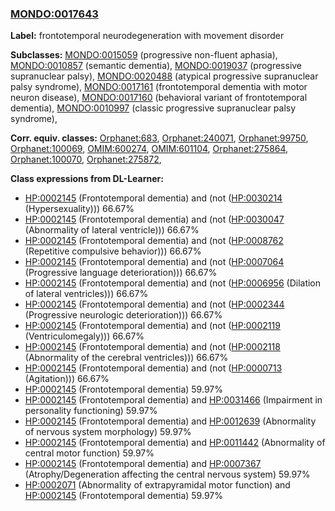 
### [MONDO:0017643](http://purl.obolibrary.org/obo/MONDO_0017643)
**Label:** frontotemporal neurodegeneration with movement disorder

**Subclasses:** [MONDO:0015059](http://purl.obolibrary.org/obo/MONDO_0015059) (progressive non-fluent aphasia), [MONDO:0010857](http://purl.obolibrary.org/obo/MONDO_0010857) (semantic dementia), [MONDO:0019037](http://purl.obolibrary.org/obo/MONDO_0019037) (progressive supranuclear palsy), [MONDO:0020488](http://purl.obolibrary.org/obo/MONDO_0020488) (atypical progressive supranuclear palsy syndrome), [MONDO:0017161](http://purl.obolibrary.org/obo/MONDO_0017161) (frontotemporal dementia with motor neuron disease), [MONDO:0017160](http://purl.obolibrary.org/obo/MONDO_0017160) (behavioral variant of frontotemporal dementia), [MONDO:0010997](http://purl.obolibrary.org/obo/MONDO_0010997) (classic progressive supranuclear palsy syndrome), 

**Corr. equiv. classes:** [Orphanet:683](http://www.orpha.net/ORDO/Orphanet_683), [Orphanet:240071](http://www.orpha.net/ORDO/Orphanet_240071), [Orphanet:99750](http://www.orpha.net/ORDO/Orphanet_99750), [Orphanet:100069](http://www.orpha.net/ORDO/Orphanet_100069), [OMIM:600274](http://purl.obolibrary.org/obo/OMIM_600274), [OMIM:601104](http://purl.obolibrary.org/obo/OMIM_601104), [Orphanet:275864](http://www.orpha.net/ORDO/Orphanet_275864), [Orphanet:100070](http://www.orpha.net/ORDO/Orphanet_100070), [Orphanet:275872](http://www.orpha.net/ORDO/Orphanet_275872), 

**Class expressions from DL-Learner:**

- [HP:0002145](http://purl.obolibrary.org/obo/HP_0002145) (Frontotemporal dementia) and (not ([HP:0030214](http://purl.obolibrary.org/obo/HP_0030214) (Hypersexuality))) 66.67%
- [HP:0002145](http://purl.obolibrary.org/obo/HP_0002145) (Frontotemporal dementia) and (not ([HP:0030047](http://purl.obolibrary.org/obo/HP_0030047) (Abnormality of lateral ventricle))) 66.67%
- [HP:0002145](http://purl.obolibrary.org/obo/HP_0002145) (Frontotemporal dementia) and (not ([HP:0008762](http://purl.obolibrary.org/obo/HP_0008762) (Repetitive compulsive behavior))) 66.67%
- [HP:0002145](http://purl.obolibrary.org/obo/HP_0002145) (Frontotemporal dementia) and (not ([HP:0007064](http://purl.obolibrary.org/obo/HP_0007064) (Progressive language deterioration))) 66.67%
- [HP:0002145](http://purl.obolibrary.org/obo/HP_0002145) (Frontotemporal dementia) and (not ([HP:0006956](http://purl.obolibrary.org/obo/HP_0006956) (Dilation of lateral ventricles))) 66.67%
- [HP:0002145](http://purl.obolibrary.org/obo/HP_0002145) (Frontotemporal dementia) and (not ([HP:0002344](http://purl.obolibrary.org/obo/HP_0002344) (Progressive neurologic deterioration))) 66.67%
- [HP:0002145](http://purl.obolibrary.org/obo/HP_0002145) (Frontotemporal dementia) and (not ([HP:0002119](http://purl.obolibrary.org/obo/HP_0002119) (Ventriculomegaly))) 66.67%
- [HP:0002145](http://purl.obolibrary.org/obo/HP_0002145) (Frontotemporal dementia) and (not ([HP:0002118](http://purl.obolibrary.org/obo/HP_0002118) (Abnormality of the cerebral ventricles))) 66.67%
- [HP:0002145](http://purl.obolibrary.org/obo/HP_0002145) (Frontotemporal dementia) and (not ([HP:0000713](http://purl.obolibrary.org/obo/HP_0000713) (Agitation))) 66.67%
- [HP:0002145](http://purl.obolibrary.org/obo/HP_0002145) (Frontotemporal dementia) 59.97%
- [HP:0002145](http://purl.obolibrary.org/obo/HP_0002145) (Frontotemporal dementia) and [HP:0031466](http://purl.obolibrary.org/obo/HP_0031466) (Impairment in personality functioning) 59.97%
- [HP:0002145](http://purl.obolibrary.org/obo/HP_0002145) (Frontotemporal dementia) and [HP:0012639](http://purl.obolibrary.org/obo/HP_0012639) (Abnormality of nervous system morphology) 59.97%
- [HP:0002145](http://purl.obolibrary.org/obo/HP_0002145) (Frontotemporal dementia) and [HP:0011442](http://purl.obolibrary.org/obo/HP_0011442) (Abnormality of central motor function) 59.97%
- [HP:0002145](http://purl.obolibrary.org/obo/HP_0002145) (Frontotemporal dementia) and [HP:0007367](http://purl.obolibrary.org/obo/HP_0007367) (Atrophy/Degeneration affecting the central nervous system) 59.97%
- [HP:0002071](http://purl.obolibrary.org/obo/HP_0002071) (Abnormality of extrapyramidal motor function) and [HP:0002145](http://purl.obolibrary.org/obo/HP_0002145) (Frontotemporal dementia) 59.97%


